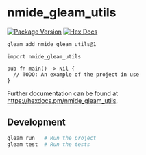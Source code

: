 # nmide_gleam_utils

[![Package Version](https://img.shields.io/hexpm/v/nmide_gleam_utils)](https://hex.pm/packages/nmide_gleam_utils)
[![Hex Docs](https://img.shields.io/badge/hex-docs-ffaff3)](https://hexdocs.pm/nmide_gleam_utils/)

```sh
gleam add nmide_gleam_utils@1
```
```gleam
import nmide_gleam_utils

pub fn main() -> Nil {
  // TODO: An example of the project in use
}
```

Further documentation can be found at <https://hexdocs.pm/nmide_gleam_utils>.

## Development

```sh
gleam run   # Run the project
gleam test  # Run the tests
```
